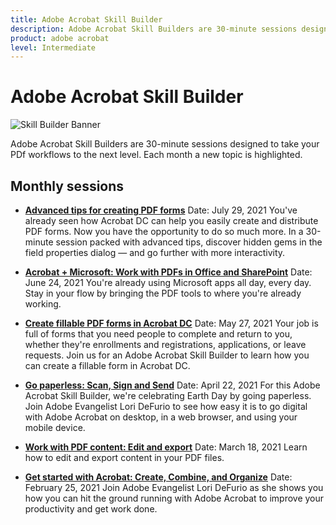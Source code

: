 ```yaml
---
title: Adobe Acrobat Skill Builder
description: Adobe Acrobat Skill Builders are 30-minute sessions designed to take your PDf workflows to the next level
product: adobe acrobat
level: Intermediate
---
```

# Adobe Acrobat Skill Builder

![Skill Builder Banner](../assets/SB_Hero.png) 

Adobe Acrobat Skill Builders are 30-minute sessions designed to take your PDf workflows to the next level. Each month a new topic is highlighted.

## Monthly sessions

* **[Advanced tips for creating PDF forms](https://acrobat-skill-builder-advanced-forms.joinus.adobeevents.com/register/registration/form)**
Date: July 29, 2021
You've already seen how Acrobat DC can help you easily create and distribute PDF forms. Now you have the opportunity to do so much more. In a 30-minute session packed with advanced tips, discover hidden gems in the field properties dialog — and go further with more interactivity.

* **[Acrobat + Microsoft: Work with PDFs in Office and SharePoint](https://event.on24.com/wcc/r/3196868/BE965B6CCBF4D3F8CAA0BD9A9BE27D95)**
Date: June 24, 2021
You're already using Microsoft apps all day, every day. Stay in your flow by bringing the PDF tools to where you're already working.

* **[Create fillable PDF forms in Acrobat DC](https://event.on24.com/eventRegistration/EventLobbyServlet?target=reg20.jsp&referrer=&eventid=3121725&sessionid=1&key=25B5B53B5D1C0C28817D573D38715E98&regTag=&V2=false&sourcepage=register)**
Date: May 27, 2021
Your job is full of forms that you need people to complete and return to you, whether they're enrollments and registrations, applications, or leave requests. Join us for an Adobe Acrobat Skill Builder to learn how you can create a fillable form in Acrobat DC.

* **[Go paperless: Scan, Sign and Send](https://event.on24.com/wcc/r/3032072/58D1594AD332B56C87C6791CACC48EEC)**
Date: April 22, 2021
For this Adobe Acrobat Skill Builder, we're celebrating Earth Day by going paperless. Join Adobe Evangelist Lori DeFurio to see how easy it is to go digital with Adobe Acrobat on desktop, in a web browser, and using your mobile device.

* **[Work with PDF content: Edit and export](https://event.on24.com/wcc/r/3032046/B8E6566A2137FD0647CA1ECB7F9C0C7D)**
Date: March 18, 2021
Learn how to edit and export content in your PDF files. 

* **[Get started with Acrobat: Create, Combine, and Organize](https://event.on24.com/wcc/r/2989840/9372A25C3E59A72DB07F7A42161BC26B)**
Date: February 25, 2021
Join Adobe Evangelist Lori DeFurio as she shows you how you can hit the ground running with Adobe Acrobat to improve your productivity and get work done.
